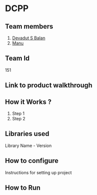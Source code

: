 # DCPP

## Team members
1. [Devadut S Balan](https://github.com/8G6)
2. [Manu](https://github.com/manuviswakarmave)
## Team Id
151
## Link to product walkthrough

## How it Works ?
1. Step 1
2. Step 2
## Libraries used
Library Name - Version
## How to configure
Instructions for setting up project
## How to Run
